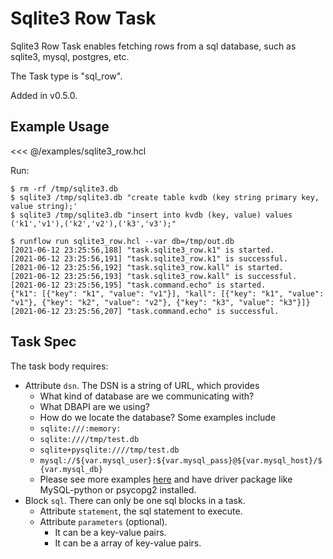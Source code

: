 # Sqlite3 Row Task

Sqlite3 Row Task enables fetching rows from a sql database, such as sqlite3, mysql, postgres, etc.

The Task type is "sql_row".

Added in v0.5.0.

## Example Usage

<<< @/examples/sqlite3_row.hcl

Run:

```
$ rm -rf /tmp/sqlite3.db
$ sqlite3 /tmp/sqlite3.db "create table kvdb (key string primary key, value string);'
$ sqlite3 /tmp/sqlite3.db "insert into kvdb (key, value) values ('k1','v1'),('k2','v2'),('k3','v3');"

$ runflow run sqlite3_row.hcl --var db=/tmp/out.db
[2021-06-12 23:25:56,188] "task.sqlite3_row.k1" is started.
[2021-06-12 23:25:56,191] "task.sqlite3_row.k1" is successful.
[2021-06-12 23:25:56,192] "task.sqlite3_row.kall" is started.
[2021-06-12 23:25:56,193] "task.sqlite3_row.kall" is successful.
[2021-06-12 23:25:56,195] "task.command.echo" is started.
{"k1": [{"key": "k1", "value": "v1"}], "kall": [{"key": "k1", "value": "v1"}, {"key": "k2", "value": "v2"}, {"key": "k3", "value": "k3"}]}
[2021-06-12 23:25:56,207] "task.command.echo" is successful.
```

## Task Spec

The task body requires:

* Attribute `dsn`. The DSN is a string of URL, which provides
  * What kind of database are we communicating with?
  * What DBAPI are we using?
  * How do we locate the database?
  Some examples include
  * `sqlite:///:memory:`
  * `sqlite:////tmp/test.db`
  * `sqlite+pysqlite:////tmp/test.db`
  * `mysql://${var.mysql_user}:${var.mysql_pass}@${var.mysql_host}/${var.mysql_db}`
  * Please see more examples [here](https://docs.sqlalchemy.org/en/14/core/engines.html) and have driver package like MySQL-python or psycopg2 installed.
* Block `sql`. There can only be one sql blocks in a task.
  * Attribute `statement`, the sql statement to execute.
  * Attribute `parameters` (optional).
    * It can be a key-value pairs.
    * It can be a array of key-value pairs.
